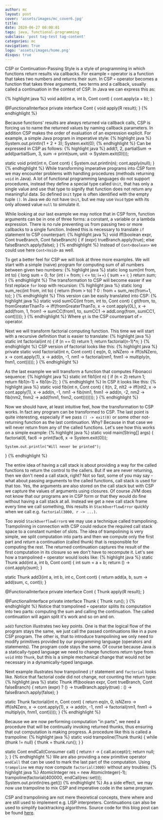 ```yaml
---
author: mc
layout: post
cover: 'assets/images/mc_cover6.jpg'
title: 
date: 2020-06-27 00:00:01
tags: java, functional-programming
subclass: 'post tag-test tag-content'
categories: mc
navigation: True
logo: 'assets/images/home.png'
disqus: true
---
```


CSP or Continuation-Passing Style is a style of programming in which
functions return results via callbacks.
For example `+` operator is a function that takes two numbers and
returns their sum. In CSP `+` operator becomes a function that takes
three arguments, two terms and a callback, usually called a continuation in
the context of CSP.
In Java we can express this as:

{% highlight java %}
void add(int a, int b, Cont<Integer> cont) {
    cont.apply(a + b);
}

@FunctionalInterface
private interface Cont<R> {
  void apply(R result);
}
{% endhighlight %}

Because functions' results are always returned via callback calls,
CSP is forcing us to name the returned values by naming callback parameters.
In addition CSP makes the order of evaluation of an expression explicit.
For example, a simple Java program in imperative style:
{% highlight java %}
System.out.println(1 + 2 + 3);
System.exit(0);
{% endhighlight %}
Can be expressed in CSP as follows:
{% highlight java %}
add(1, 2, partialSum ->
  add(partialSum, 3, sum ->
    print(sum, unit ->
      System.exit(0))));

static void print(int n, Cont<Void> cont) {
  System.out.println(n);
  cont.apply(null);
}
{% endhighlight %}
While transforming imperative programs into CSP form we may encounter
problems with handling procedures (methods returning `void` in Java).
A lot of functional programming languages do not support procedures,
instead they define a special type called `Unit`, that has only
a single value and use that type to signify that function does
not return any meaningful data.
So defined `Unit` type is often identified with the empty tuple `()`.
In Java we do not have `Unit`, but we may use `Void` type with its only
allowed value `null` to simulate it.

While looking at our last example we may notice that in CSP form,
function arguments can be in one of three forms:
a constant, a variable or a lambda expression.
There is no rule preventing us from passing two or more
callbacks to a single function. 
Indeed this is necessary to translate `if` statement to CSP counterpart:
{% highlight java %}
void iff(boolean expr,
         Cont<Boolean> trueBranch,
         Cont<Boolean> falseBranch) {
    if (expr) trueBranch.apply(true);
    else falseBranch.apply(false);
}
{% endhighlight %}
Instead of `Cont<Boolean>` we could use here `Cont<Void>` as well.

To get a better feel for CSP we will look at three more examples.
We will start with a simple (naive) program for computing sum
of all numbers between given two numbers:
{% highlight java %}
static long sum(int from, int to) {
  long sum = 0;
  for (int i = from; i <= to; i++) {
    sum += i;
  }
  return sum;
}
{% endhighlight %}
The transformation to CSP will become easier
if we first replace `for` loop with recursion:
{% highlight java %}
static long sum_rec(int from, int to) {
  return (from > to)
    ? 0
    : from + sum_rec(from+1, to);
}
{% endhighlight %}
This version can be easily translated into CSP:
{% highlight java %}
static void sumCC(int from, int to, Cont<Long> cont) {
  gt(from, to, fromGreaterThanTo ->
    iff(fromGreaterThanTo,
      x -> cont.apply(0L),
      x -> add(from, 1, from1 ->
        sumCC(from1, to, sumCC1 ->
          addLong(from, sumCC1, cont)))));
}
{% endhighlight %}
Where `gt` is the CSP counterpart of `>` operator.

Next we will transform factorial computing function.
This time we will start with a recursive definition that is 
easier to translate:
{% highlight java %}
static int factorial(int n) {
  if (n == 0) return 1;
  return factorial(n-1)*n;
}
{% endhighlight %}
CSP version of factorial looks like this:
{% highlight java %}
private static void factorial(int n, Cont<Integer> cont) {
  eq(n, 0, isNZero ->
    iff(isNZero,
      x -> cont.apply(1),
      x -> add(n, -1, nm1 ->
        factorial(nm1, fnm1 ->
          multiply(n, fnm1, cont)))));
}
{% endhighlight %}

As the last example we will transform a function
that computes Fibonacci sequence:
{% highlight java %}
static int fib1(int n) {
    if (n < 2) return 1;
    return fib1(n-1) + fib1(n-2);
}
{% endhighlight %}
In CSP it looks like this:
{% highlight java %}
static void fib(int n, Cont<Integer> cont) {
  lt(n, 2, nlt2 ->
    iff(nlt2,
      x -> cont.apply(1),
      x -> add(n, -1, nm1 ->
        fib(nm1, fnm1 ->
          add(n, -2, nm2 ->
            fib(nm2, fnm2 ->
              add(fnm1, fnm2, cont)))))));
}
{% endhighlight %}

Now we should have, at least intuitive feel, how the
transformation to CSP works. In fact any program can be
transformed to CSP. The last point is quite interesting,
especially if we pass `() -> exit(0)` or some other not-returning function
as the last continuation. Why? Because in that case we will
never return from any of the called functions.
Let's see how this works on a simple example:
{% highlight java %}
static void main(String[] args) {
    factorial(6, fac6 ->
      print(fac6, x ->
        System.exit(0)));

    System.out.println("Will never be printed");
}
{% endhighlight %}

The entire idea of having a call stack is about providing a way for
the called functions to return the control to the callers.
But if we are never returning, then we don't need a call stack, right?
Not so fast, some of you may say - what about passing arguments to 
the called functions,
call stack is used for that too. Yes, the arguments are also stored on
the call stack but with CSP we capture 
the values of arguments using closures.
Of course JVM does not know that our programs are in CSP form or that they 
would do fine without having a call stack at all.
Instead we get a new call stack frame every time we call something,
this results in `StackOverflowError` quickly when we call
e.g. `factorial(3000, r -> ...)`.

Too avoid `StackOverflowError`s we may use a technique called trampolining. 
Trampolining in connection with CSP
could reduce the required call stack space to a constant number
of slots.
The idea of trampolining is very simple, we split computation into
parts and then we compute only the first part and _return_ a 
continuation (called thunk) that is responsible for computing the rest. 
The returned continuation captures the result of the first computation in
its closure so we don't have to recompute it.
Let's see how a trampolined `+` operator would looks like:
{% highlight java %}
static Thunk add(int a, int b, Cont<Integer> cont) {
    int sum = a + b;
    return () -> cont.apply(sum);
}

static Thunk add3(int a, int b, int c, Cont<Integer> cont) {
    return add(a, b, sum ->
            add(sum, c, cont));
}

@FunctionalInterface
private interface Cont<R> {
    Thunk apply(R result);
}

@FunctionalInterface
private interface Thunk {
    Thunk run();
}
{% endhighlight %}
Notice that trampolined `+` operator splits its computation
into two parts: computing the sum and calling the continuation.
The called continuation will again split it's work and so on and on.

`add3` function illustrates two key points. 
One is that the logical flow of the program stays the same, we just
call the passed continuations like in a pure CSP program.
The other is, that to introduce trampolining we only need to modify
primitives provided by our programming language (operators and statements).
The program code stays the same.
Of course because Java is a statically-typed language we need to change 
functions return type from `void` into `Thunk`, but this is
a simple mechanical change that would not be necessary in 
a dynamically-typed language.

Next example illustrates how trampolined `if` statement and
`factorial` looks like. Notice that factorial code did not change,
not counting the return type:
{% highlight java %}
static Thunk iff(boolean expr,
                 Cont<Boolean> trueBranch,
                 Cont<Boolean> falseBranch) {
  return (expr)
    ? () -> trueBranch.apply(true)
    : () -> falseBranch.apply(false);
}

static Thunk factorial(int n, Cont<Integer> cont) {
  return eq(n, 0, isNZero ->
    iff(isNZero,
      x -> cont.apply(1),
      x -> add(n, -1, nm1 ->
        factorial(nm1, fnm1 ->
          multiply(n, fnm1, cont)))));
}
{% endhighlight %}

Because we are now performing computation "in parts", we need 
a procedure that will be continually invoking returned thunks,
thus ensuring that out computation is making progress.
A procedure like this is called a trampoline:
{% highlight java %}
static void trampoline(Thunk thunk) {
  while (thunk != null) {
      thunk = thunk.run();
  }
}

static <T> Cont<T> endCall(Consumer<T> call) {
  return r -> {
      call.accept(r);
      return null;
  };
}
{% endhighlight %}
We are also providing a new primitive operator `endCall` that
can be used to mark the last part of the computation.
Using `trampoline` we may now compute `factorial(3000)`
without any troubles:
{% highlight java %}
AtomicInteger res = new AtomicInteger(-1);
trampoline(factorial(400000, endCall(res::set)));
System.out.println(res.get())
{% endhighlight %}
As a side effect, we may now use trampoline to mix
CSP and imperative code in the same program.

CSP and trampolining are not mere theoretical concepts,
there where and are still used to implement e.g. LISP interpreters.
Continuations can also be used to simplify backtracking algorithms.
Source code for this blog post can be found
[here](https://github.com/marcin-chwedczuk/reng/tree/master/test/pl/marcinchwedczuk/continuations).


